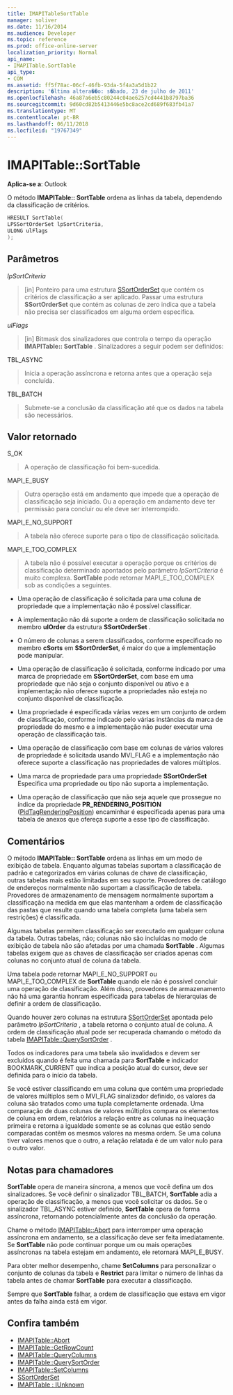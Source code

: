 ```yaml
---
title: IMAPITableSortTable
manager: soliver
ms.date: 11/16/2014
ms.audience: Developer
ms.topic: reference
ms.prod: office-online-server
localization_priority: Normal
api_name:
- IMAPITable.SortTable
api_type:
- COM
ms.assetid: ff5f78ac-06cf-46fb-93da-5f4a3a5d1b22
description: '�ltima altera��o: s�bado, 23 de julho de 2011'
ms.openlocfilehash: 46a87a6eb5c80244c04ae6257cd4441b8797ba36
ms.sourcegitcommit: 9d60cd82b5413446e5bc8ace2cd689f683fb41a7
ms.translationtype: MT
ms.contentlocale: pt-BR
ms.lasthandoff: 06/11/2018
ms.locfileid: "19767349"
---
```

# <a name="imapitablesorttable"></a>IMAPITable::SortTable

**Aplica-se a**: Outlook 
  
O método **IMAPITable:: SortTable** ordena as linhas da tabela, dependendo da classificação de critérios. 
  
```cpp
HRESULT SortTable(
LPSSortOrderSet lpSortCriteria,
ULONG ulFlags
);
```

## <a name="parameters"></a>Parâmetros

_lpSortCriteria_
  
> [in] Ponteiro para uma estrutura [SSortOrderSet](ssortorderset.md) que contém os critérios de classificação a ser aplicado. Passar uma estrutura **SSortOrderSet** que contém as colunas de zero indica que a tabela não precisa ser classificados em alguma ordem específica. 
    
_ulFlags_
  
> [in] Bitmask dos sinalizadores que controla o tempo da operação **IMAPITable:: SortTable** . Sinalizadores a seguir podem ser definidos: 
    
TBL_ASYNC 
  
> Inicia a operação assíncrona e retorna antes que a operação seja concluída.
    
TBL_BATCH 
  
> Submete-se a conclusão da classificação até que os dados na tabela são necessários.
    
## <a name="return-value"></a>Valor retornado

S_OK 
  
> A operação de classificação foi bem-sucedida.
    
MAPI_E_BUSY 
  
> Outra operação está em andamento que impede que a operação de classificação seja iniciado. Ou a operação em andamento deve ter permissão para concluir ou ele deve ser interrompido.
    
MAPI_E_NO_SUPPORT 
  
> A tabela não oferece suporte para o tipo de classificação solicitada.
    
MAPI_E_TOO_COMPLEX 
  
> A tabela não é possível executar a operação porque os critérios de classificação determinado apontados pelo parâmetro _lpSortCriteria_ é muito complexa. **SortTable** pode retornar MAPI_E_TOO_COMPLEX sob as condições a seguintes. 
    
   - Uma operação de classificação é solicitada para uma coluna de propriedade que a implementação não é possível classificar.
    
   - A implementação não dá suporte a ordem de classificação solicitada no membro **ulOrder** da estrutura **SSortOrderSet** . 
    
   - O número de colunas a serem classificados, conforme especificado no membro **cSorts** em **SSortOrderSet**, é maior do que a implementação pode manipular.
    
   - Uma operação de classificação é solicitada, conforme indicado por uma marca de propriedade em **SSortOrderSet**, com base em uma propriedade que não seja o conjunto disponível ou ativo e a implementação não oferece suporte a propriedades não esteja no conjunto disponível de classificação.
    
   - Uma propriedade é especificada várias vezes em um conjunto de ordem de classificação, conforme indicado pelo várias instâncias da marca de propriedade do mesmo e a implementação não puder executar uma operação de classificação tais.
    
   - Uma operação de classificação com base em colunas de vários valores de propriedade é solicitada usando MVI_FLAG e a implementação não oferece suporte a classificação nas propriedades de valores múltiplos. 
    
   - Uma marca de propriedade para uma propriedade **SSortOrderSet** Especifica uma propriedade ou tipo não suporta a implementação. 
    
   - Uma operação de classificação que não seja aquele que prossegue no índice da propriedade **PR_RENDERING_POSITION** ([PidTagRenderingPosition](pidtagrenderingposition-canonical-property.md)) encaminhar é especificada apenas para uma tabela de anexos que ofereça suporte a esse tipo de classificação.
    
## <a name="remarks"></a>Comentários

O método **IMAPITable:: SortTable** ordena as linhas em um modo de exibição de tabela. Enquanto algumas tabelas suportam a classificação de padrão e categorizados em várias colunas de chave de classificação, outras tabelas mais estão limitadas em seu suporte. Provedores de catálogo de endereços normalmente não suportam a classificação de tabela. Provedores de armazenamento de mensagem normalmente suportam a classificação na medida em que elas mantenham a ordem de classificação das pastas que resulte quando uma tabela completa (uma tabela sem restrições) é classificada. 
  
Algumas tabelas permitem classificação ser executado em qualquer coluna da tabela. Outras tabelas, não; colunas não são incluídas no modo de exibição de tabela não são afetadas por uma chamada **SortTable** . Algumas tabelas exigem que as chaves de classificação ser criados apenas com colunas no conjunto atual de coluna da tabela. 
  
Uma tabela pode retornar MAPI_E_NO_SUPPORT ou MAPI_E_TOO_COMPLEX de **SortTable** quando ele não é possível concluir uma operação de classificação. Além disso, provedores de armazenamento não há uma garantia honram especificada para tabelas de hierarquias de definir a ordem de classificação. 
  
Quando houver zero colunas na estrutura [SSortOrderSet](ssortorderset.md) apontada pelo parâmetro _lpSortCriteria_ , a tabela retorna o conjunto atual de coluna. A ordem de classificação atual pode ser recuperada chamando o método da tabela [IMAPITable::QuerySortOrder](imapitable-querysortorder.md) . 
  
Todos os indicadores para uma tabela são invalidados e devem ser excluídos quando é feita uma chamada para **SortTable** e indicador BOOKMARK_CURRENT que indica a posição atual do cursor, deve ser definida para o início da tabela. 
  
Se você estiver classificando em uma coluna que contém uma propriedade de valores múltiplos sem o MVI_FLAG sinalizador definido, os valores da coluna são tratados como uma tupla completamente ordenada. Uma comparação de duas colunas de valores múltiplos compara os elementos de coluna em ordem, relatórios a relação entre as colunas na inequação primeira e retorna a igualdade somente se as colunas que estão sendo comparadas contêm os mesmos valores na mesma ordem. Se uma coluna tiver valores menos que o outro, a relação relatada é de um valor nulo para o outro valor.
  
## <a name="notes-to-callers"></a>Notas para chamadores

**SortTable** opera de maneira síncrona, a menos que você defina um dos sinalizadores. Se você definir o sinalizador TBL_BATCH, **SortTable** adia a operação de classificação, a menos que você solicitar os dados. Se o sinalizador TBL_ASYNC estiver definido, **SortTable** opera de forma assíncrona, retornando potencialmente antes da conclusão da operação. 
  
Chame o método [IMAPITable::Abort](imapitable-abort.md) para interromper uma operação assíncrona em andamento, se a classificação deve ser feita imediatamente. Se **SortTable** não pode continuar porque um ou mais operações assíncronas na tabela estejam em andamento, ele retornará MAPI_E_BUSY. 
  
Para obter melhor desempenho, chame **SetColumns** para personalizar o conjunto de colunas da tabela e **Restrict** para limitar o número de linhas da tabela antes de chamar **SortTable** para executar a classificação. 
  
Sempre que **SortTable** falhar, a ordem de classificação que estava em vigor antes da falha ainda está em vigor. 
  
## <a name="see-also"></a>Confira também

- [IMAPITable::Abort](imapitable-abort.md)
- [IMAPITable::GetRowCount](imapitable-getrowcount.md)
- [IMAPITable::QueryColumns](imapitable-querycolumns.md)
- [IMAPITable::QuerySortOrder](imapitable-querysortorder.md)
- [IMAPITable::SetColumns](imapitable-setcolumns.md)
- [SSortOrderSet](ssortorderset.md)
- [IMAPITable : IUnknown](imapitableiunknown.md)

